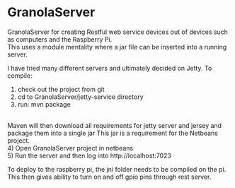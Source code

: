 GranolaServer
=============

GranolaServer for creating Restful web service devices out of devices such as computers and the Raspberry Pi.  
This uses a module mentality where a jar file can be inserted into a running server.

I have tried many different servers and ultimately decided on Jetty.  To compile: 

1) check out the project from git<br>
2) cd to GranolaServer/jetty-service directory <br>
3) run: mvn package <br>
<br>
Maven will then download all requirements for jetty server and jersey and package them into a single jar
This jar is a requirement for the Netbeans project.
<br>
4) Open GranolaServer project in netbeans <br>
5) Run the server and then log into http://localhost:7023 <br>

To deploy to the raspberry pi, the jni folder needs to be compiled on the pi.  This then gives ability
to turn on and off gpio pins through rest server.


